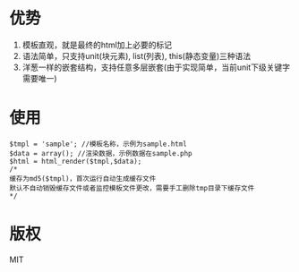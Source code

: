 # 优势
1. 模板直观，就是最终的html加上必要的标记
2. 语法简单，只支持unit(块元素), list(列表), this(静态变量)三种语法
3. 洋葱一样的嵌套结构，支持任意多层嵌套(由于实现简单，当前unit下级关键字需要唯一)

# 使用
```
$tmpl = 'sample'; //模板名称，示例为sample.html
$data = array(); //渲染数据，示例数据在sample.php
$html = html_render($tmpl,$data);
/*
缓存为md5($tmpl)，首次运行自动生成缓存文件
默认不自动销毁缓存文件或者监控模板文件更改，需要手工删除tmp目录下缓存文件
*/
```

# 版权
MIT
